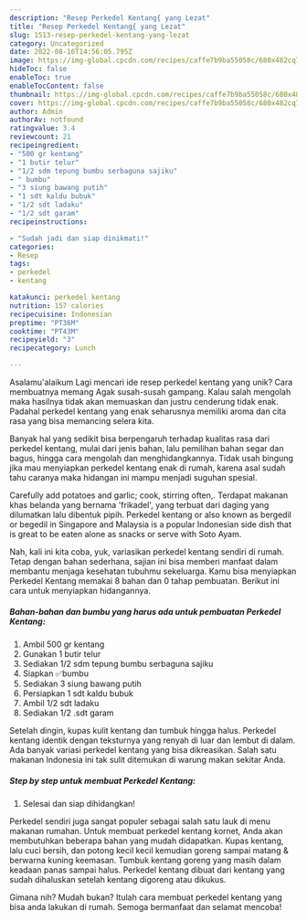 ```yaml
---
description: "Resep Perkedel Kentang{ yang Lezat"
title: "Resep Perkedel Kentang{ yang Lezat"
slug: 1513-resep-perkedel-kentang-yang-lezat
category: Uncategorized
date: 2022-08-16T14:56:05.795Z
image: https://img-global.cpcdn.com/recipes/caffe7b9ba55058c/680x482cq70/perkedel-kentang-foto-resep-utama.jpg
hideToc: false
enableToc: true
enableTocContent: false
thumbnail: https://img-global.cpcdn.com/recipes/caffe7b9ba55058c/680x482cq70/perkedel-kentang-foto-resep-utama.jpg
cover: https://img-global.cpcdn.com/recipes/caffe7b9ba55058c/680x482cq70/perkedel-kentang-foto-resep-utama.jpg
author: Admin
authorAv: notfound
ratingvalue: 3.4
reviewcount: 21
recipeingredient:
- "500 gr kentang"
- "1 butir telur"
- "1/2 sdm tepung bumbu serbaguna sajiku"
- " bumbu"
- "3 siung bawang putih"
- "1 sdt kaldu bubuk"
- "1/2 sdt ladaku"
- "1/2 sdt garam"
recipeinstructions:

- "Sudah jadi dan siap dinikmati!"
categories:
- Resep
tags:
- perkedel
- kentang

katakunci: perkedel kentang 
nutrition: 157 calories
recipecuisine: Indonesian
preptime: "PT36M"
cooktime: "PT43M"
recipeyield: "3"
recipecategory: Lunch

---
```



Asalamu'alaikum Lagi mencari ide resep perkedel kentang yang unik? Cara membuatnya memang Agak susah-susah gampang. Kalau salah mengolah maka hasilnya tidak akan memuaskan dan justru cenderung tidak enak. Padahal perkedel kentang yang enak seharusnya memiliki aroma dan cita rasa yang bisa memancing selera kita.


Banyak hal yang sedikit bisa berpengaruh terhadap kualitas rasa dari perkedel kentang, mulai dari jenis bahan, lalu pemilihan bahan segar dan bagus, hingga cara mengolah dan menghidangkannya. Tidak usah bingung jika mau menyiapkan perkedel kentang enak di rumah, karena asal sudah tahu caranya maka hidangan ini mampu menjadi suguhan spesial.

Carefully add potatoes and garlic; cook, stirring often,. Terdapat makanan khas belanda yang bernama &#39;frikadel&#39;, yang terbuat dari daging yang dilumatkan lalu dibentuk pipih. Perkedel kentang or also known as bergedil or begedil in Singapore and Malaysia is a popular Indonesian side dish that is great to be eaten alone as snacks or serve with Soto Ayam.


Nah, kali ini kita coba, yuk, variasikan perkedel kentang sendiri di rumah. Tetap dengan bahan sederhana, sajian ini bisa memberi manfaat dalam membantu menjaga kesehatan tubuhmu sekeluarga. Kamu bisa menyiapkan Perkedel Kentang memakai 8 bahan dan 0 tahap pembuatan. Berikut ini cara untuk menyiapkan hidangannya.

<!--inarticleads1-->

##### Bahan-bahan dan bumbu yang harus ada untuk pembuatan Perkedel Kentang:

1. Ambil 500 gr kentang
1. Gunakan 1 butir telur
1. Sediakan 1/2 sdm tepung bumbu serbaguna sajiku
1. Siapkan  ✅bumbu
1. Sediakan 3 siung bawang putih
1. Persiapkan 1 sdt kaldu bubuk
1. Ambil 1/2 sdt ladaku
1. Sediakan 1/2 .sdt garam


Setelah dingin, kupas kulit kentang dan tumbuk hingga halus. Perkedel kentang identik dengan teksturnya yang renyah di luar dan lembut di dalam. Ada banyak variasi perkedel kentang yang bisa dikreasikan. Salah satu makanan Indonesia ini tak sulit ditemukan di warung makan sekitar Anda. 

<!--inarticleads2-->

##### Step by step untuk membuat Perkedel Kentang:


1. Selesai dan siap dihidangkan!

Perkedel sendiri juga sangat populer sebagai salah satu lauk di menu makanan rumahan. Untuk membuat perkedel kentang kornet, Anda akan membutuhkan beberapa bahan yang mudah didapatkan. Kupas kentang, lalu cuci bersih, dan potong kecil kecil kemudian goreng sampai matang &amp; berwarna kuning keemasan. Tumbuk kentang goreng yang masih dalam keadaan panas sampai halus. Perkedel kentang dibuat dari kentang yang sudah dihaluskan setelah kentang digoreng atau dikukus. 

Gimana nih? Mudah bukan? Itulah cara membuat perkedel kentang yang bisa anda lakukan di rumah. Semoga bermanfaat dan selamat mencoba!

